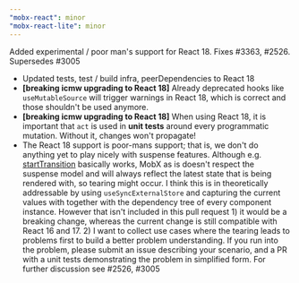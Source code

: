 ```yaml
---
"mobx-react": minor
"mobx-react-lite": minor
---
```


Added experimental / poor man's support for React 18. Fixes #3363, #2526. Supersedes #3005

-   Updated tests, test / build infra, peerDependencies to React 18
-   **[breaking icmw upgrading to React 18]** Already deprecated hooks like `useMutableSource` will trigger warnings in React 18, which is correct and those shouldn't be used anymore.
-   **[breaking icmw upgrading to React 18]** When using React 18, it is important that `act` is used in **unit tests** around every programmatic mutation. Without it, changes won't propagate!
-   The React 18 support is poor-mans support; that is, we don't do anything yet to play nicely with suspense features. Although e.g. [startTransition](https://github.com/mweststrate/platform-app/commit/bdd995773ddc6551235a4d2b0a4c9bd57d30510e) basically works, MobX as is doesn't respect the suspense model and will always reflect the latest state that is being rendered with, so tearing might occur. I think this is in theoretically addressable by using `useSyncExternalStore` and capturing the current values with together with the dependency tree of every component instance. However that isn't included in this pull request 1) it would be a breaking change, whereas the current change is still compatible with React 16 and 17. 2) I want to collect use cases where the tearing leads to problems first to build a better problem understanding. If you run into the problem, please submit an issue describing your scenario, and a PR with a unit tests demonstrating the problem in simplified form. For further discussion see #2526, #3005
